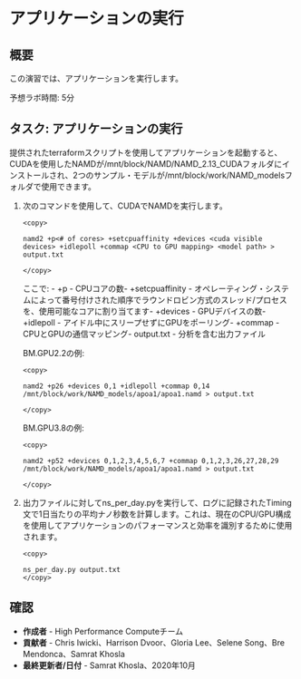 # アプリケーションの実行

## 概要

この演習では、アプリケーションを実行します。

予想ラボ時間: 5分

## タスク: アプリケーションの実行

提供されたterraformスクリプトを使用してアプリケーションを起動すると、CUDAを使用したNAMDが/mnt/block/NAMD/NAMD\_2.13\_CUDAフォルダにインストールされ、2つのサンプル・モデルが/mnt/block/work/NAMD\_modelsフォルダで使用できます。

1.  次のコマンドを使用して、CUDAでNAMDを実行します。
    
        <copy>
        
        namd2 +p<# of cores> +setcpuaffinity +devices <cuda visible devices> +idlepoll +commap <CPU to GPU mapping> <model path> > output.txt
        
        </copy>
        
        
    
    ここで: - +p - CPUコアの数- +setcpuaffinity - オペレーティング・システムによって番号付けされた順序でラウンドロビン方式のスレッド/プロセスを、使用可能なコアに割り当てます- +devices - GPUデバイスの数- +idlepoll - アイドル中にスリープせずにGPUをポーリング- +commap - CPUとGPUの通信マッピング- output.txt - 分析を含む出力ファイル
    
    BM.GPU2.2の例:
    
        <copy>
        
        namd2 +p26 +devices 0,1 +idlepoll +commap 0,14 /mnt/block/work/NAMD_models/apoa1/apoa1.namd > output.txt
        
        </copy>
        
    
    BM.GPU3.8の例:
    
        <copy>
        
        namd2 +p52 +devices 0,1,2,3,4,5,6,7 +commap 0,1,2,3,26,27,28,29 /mnt/block/work/NAMD_models/apoa1/apoa1.namd > output.txt
        
        </copy>
        
2.  出力ファイルに対してns\_per\_day.pyを実行して、ログに記録されたTiming文で1日当たりの平均ナノ秒数を計算します。これは、現在のCPU/GPU構成を使用してアプリケーションのパフォーマンスと効率を識別するために使用されます。
    
        <copy>
        
        ns_per_day.py output.txt
        </copy>
        

## 確認

*   **作成者** - High Performance Computeチーム
*   **貢献者** - Chris Iwicki、Harrison Dvoor、Gloria Lee、Selene Song、Bre Mendonca、Samrat Khosla
*   **最終更新者/日付** - Samrat Khosla、2020年10月